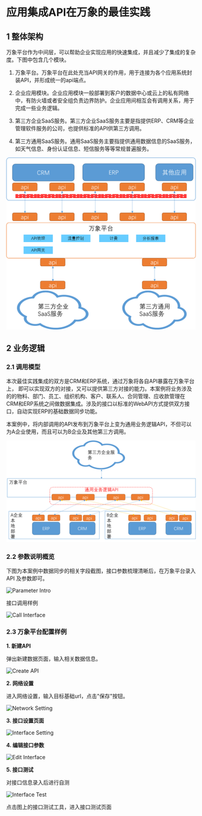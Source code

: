 # 应用集成API在万象的最佳实践 

## 1 整体架构 

万象平台作为中间层，可以帮助企业实现应用的快速集成，并且减少了集成的复杂度。下图中包含几个模块。

1. 万象平台。万象平台在此处充当API网关的作用，用于连接为各个应用系统封装API，并形成统一的api端点。 

2. 企业应用模块。企业应用模块一般部署到客户的数据中心或云上的私有网络中，有防火墙或者安全组负责边界防护。企业应用间相互会有调用关系，用于完成一些业务逻辑。 

3. 第三方企业SaaS服务。第三方企业SaaS服务主要是指提供ERP、CRM等企业管理软件服务的公司，也提供标准的API供第三方调用。 

4. 第三方通用SaaS服务。通用SaaS服务主要指提供通用数据信息的SaaS服务，如天气信息、身份认证信息、短信服务等等常规普遍服务。

![Frame](../../../image/JDCloud-WhitePaper/JDCloud-WhitePaper-Best-Practice-with-HeZhongWeiYi-Asset-Management/3.png)

## 2 业务逻辑 

### 2.1 调用模型 

本次最佳实践集成的双方是CRM和ERP系统，通过万象将各自API暴露在万象平台 上， 即可以实现双方的对接，又可以提供第三方对接的能力。本案例将业务涉及的的物料、部门、员工、组织机构、客户、联系人、合同管理、应收款管理在CRM和ERP系统之间做数据集成。涉及的接口以标准的WebAPI方式提供双方接口，自动实现ERP的基础数据同步功能。

本案例中，将内部调用的API发布到万象平台上变为通用业务逻辑API，不但可以为A企业使用，而且可以为B企业及其他第三方调用。 

![Call Model](../../../image/JDCloud-WhitePaper/JDCloud-WhitePaper-Best-Practice-with-HeZhongWeiYi-Asset-Management/4.png)

### 2.2 参数说明概览 

下图为本案例中数据同步的相关字段截图，接口参数梳理清晰后，在万象平台录入 API 及参数即可。 

![Parameter Intro](../../../../image/JDCloud-WhitePaper/JDCloud-WhitePaper-Best-Practice-with-HeZhongWeiYi-Asset-Management/4.png)

接口调用样例 

![Call Interface](../../../../image/JDCloud-WhitePaper/JDCloud-WhitePaper-Best-Practice-with-HeZhongWeiYi-Asset-Management/5.png)

### 2.3 万象平台配置样例 

**1. 新建API**

弹出新建数据页面，输入相关数据信息。

![Create API](../../../../image/JDCloud-WhitePaper/JDCloud-WhitePaper-Best-Practice-with-HeZhongWeiYi-Asset-Management/6.png)

**2. 网络设置**

进入网络设置，输入目标基础url，点击"保存"按钮。 

![Network Setting](../../../../image/JDCloud-WhitePaper/JDCloud-WhitePaper-Best-Practice-with-HeZhongWeiYi-Asset-Management/7.png)
 
**3. 接口设置页面** 

![Interface Setting](../../../../image/JDCloud-WhitePaper/JDCloud-WhitePaper-Best-Practice-with-HeZhongWeiYi-Asset-Management/8.png)

**4. 编辑接口参数** 

![Edit Interface](../../../../image/JDCloud-WhitePaper/JDCloud-WhitePaper-Best-Practice-with-HeZhongWeiYi-Asset-Management/9.png)

**5. 接口测试** 

对接口信息录入后进行自测 

![Interface Test](../../../../image/JDCloud-WhitePaper/JDCloud-WhitePaper-Best-Practice-with-HeZhongWeiYi-Asset-Management/10.png)

点击图上的接口测试工具，进入接口测试页面 
